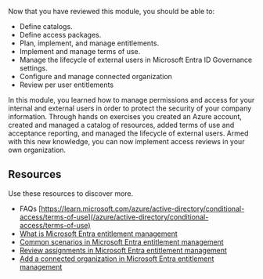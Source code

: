 Now that you have reviewed this module, you should be able to:

 - Define catalogs.
 - Define access packages.
 - Plan, implement, and manage entitlements.
 - Implement and manage terms of use.
 - Manage the lifecycle of external users in Microsoft Entra ID Governance settings.
 - Configure and manage connected organization
 - Review per user entitlements

In this module, you learned how to manage permissions and access for your internal and external users in order to protect the security of your company information. Through hands on exercises you created an Azure account, created and managed a catalog of resources, added terms of use and acceptance reporting, and managed the lifecycle of external users. Armed with this new knowledge, you can now implement access reviews in your own organization.

## Resources

Use these resources to discover more.

 -  FAQs [https://learn.microsoft.com/azure/active-directory/conditional-access/terms-of-use](/azure/active-directory/conditional-access/terms-of-use)
 -  [What is Microsoft Entra entitlement management](/azure/active-directory/governance/entitlement-management-overview)
 -  [Common scenarios in Microsoft Entra entitlement management](/azure/active-directory/governance/entitlement-management-scenarios)
 -  [Review assignments in Microsoft Entra entitlement management](/azure/active-directory/governance/entitlement-management-access-package-assignments)
 -  [Add a connected organization in Microsoft Entra entitlement management](/azure/active-directory/governance/entitlement-management-organization)
